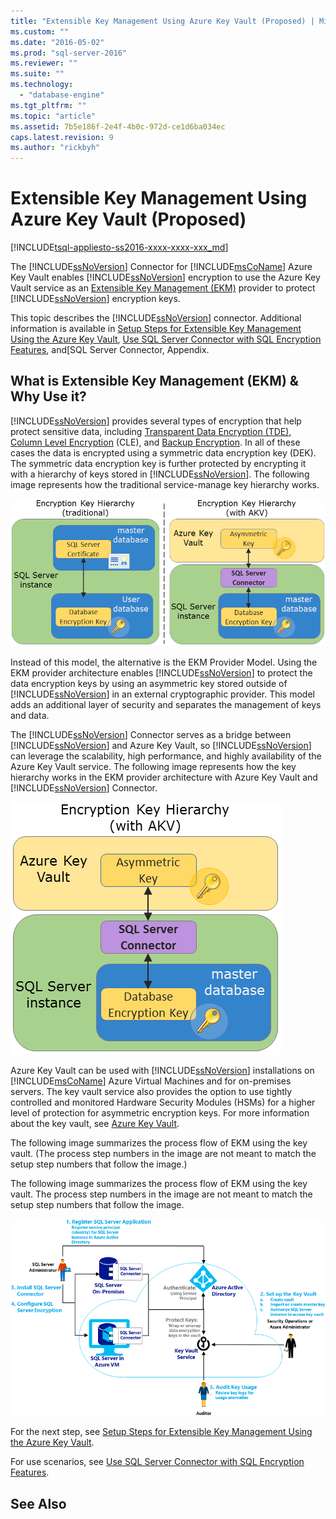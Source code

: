 ```yaml
---
title: "Extensible Key Management Using Azure Key Vault (Proposed) | Microsoft Docs"
ms.custom: ""
ms.date: "2016-05-02"
ms.prod: "sql-server-2016"
ms.reviewer: ""
ms.suite: ""
ms.technology: 
  - "database-engine"
ms.tgt_pltfrm: ""
ms.topic: "article"
ms.assetid: 7b5e186f-2e4f-4b0c-972d-ce1d6ba034ec
caps.latest.revision: 9
ms.author: "rickbyh"
---
```

# Extensible Key Management Using Azure Key Vault (Proposed)
[!INCLUDE[tsql-appliesto-ss2016-xxxx-xxxx-xxx_md](../a9notintoc/includes/tsql-appliesto-ss2016-xxxx-xxxx-xxx-md.md)]

  The [!INCLUDE[ssNoVersion](../a9notintoc/includes/ssnoversion-md.md)] Connector for [!INCLUDE[msCoName](../a9notintoc/includes/msconame-md.md)] Azure Key Vault enables [!INCLUDE[ssNoVersion](../a9notintoc/includes/ssnoversion-md.md)] encryption to use the Azure Key Vault service as an [Extensible Key Management &#40;EKM&#41;](../relational-databases/security/encryption/extensible-key-management-ekm.md) provider to protect [!INCLUDE[ssNoVersion](../a9notintoc/includes/ssnoversion-md.md)] encryption keys.  
  
 This topic describes the [!INCLUDE[ssNoVersion](../a9notintoc/includes/ssnoversion-md.md)] connector. Additional information is available in [Setup Steps for Extensible Key Management Using the Azure Key Vault](../relational-databases/security/encryption/setup-steps-for-extensible-key-management-using-the-azure-key-vault.md), [Use SQL Server Connector with SQL Encryption Features](../relational-databases/security/encryption/use-sql-server-connector-with-sql-encryption-features.md), and[SQL Server Connector, Appendix.  
  
##  <a name="Uses"></a> What is Extensible Key Management (EKM) & Why Use it?  
 [!INCLUDE[ssNoVersion](../a9notintoc/includes/ssnoversion-md.md)] provides several types of encryption that help protect sensitive data, including [Transparent Data Encryption &#40;TDE&#41;](../relational-databases/security/encryption/transparent-data-encryption-tde.md), [Column Level Encryption](../t-sql/functions/cryptographic-functions-transact-sql.md) (CLE), and [Backup Encryption](../relational-databases/backup-restore/backup-encryption.md). In all of these cases the data is encrypted using a symmetric data encryption key (DEK). The symmetric data encryption key is further protected by encrypting it with a hierarchy of keys stored in [!INCLUDE[ssNoVersion](../a9notintoc/includes/ssnoversion-md.md)]. The following image represents how the traditional service-manage key hierarchy works.  
  
 ![ekm-key-hierarchy-traditional](../a9notintoc/media/ekm-key-hierarchy-traditional.png "ekm-key-hierarchy-traditional")  
  
 Instead of this model, the alternative is the EKM Provider Model. Using the EKM provider architecture enables [!INCLUDE[ssNoVersion](../a9notintoc/includes/ssnoversion-md.md)] to protect the data encryption keys by using an asymmetric key stored outside of [!INCLUDE[ssNoVersion](../a9notintoc/includes/ssnoversion-md.md)] in an external cryptographic provider. This model adds an additional layer of security and separates the management of keys and data.  
  
 The [!INCLUDE[ssNoVersion](../a9notintoc/includes/ssnoversion-md.md)] Connector serves as a bridge between [!INCLUDE[ssNoVersion](../a9notintoc/includes/ssnoversion-md.md)] and Azure Key Vault, so [!INCLUDE[ssNoVersion](../a9notintoc/includes/ssnoversion-md.md)] can leverage the scalability, high performance, and highly availability of the Azure Key Vault service. The following image represents how the key hierarchy works in the EKM provider architecture with Azure Key Vault and [!INCLUDE[ssNoVersion](../a9notintoc/includes/ssnoversion-md.md)] Connector.  
  
 ![ekm-key-hierarchy-with-akv](../a9notintoc/media/ekm-key-hierarchy-with-akv.png "ekm-key-hierarchy-with-akv")  
  
 Azure Key Vault can be used with [!INCLUDE[ssNoVersion](../a9notintoc/includes/ssnoversion-md.md)] installations on [!INCLUDE[msCoName](../a9notintoc/includes/msconame-md.md)] Azure Virtual Machines and for on-premises servers. The key vault service also provides the option to use tightly controlled and monitored Hardware Security Modules (HSMs) for a higher level of protection for asymmetric encryption keys. For more information about the key vault, see [Azure Key Vault](http://go.microsoft.com/fwlink/?LinkId=521401).  
  
 The following image summarizes the process flow of EKM using the key vault. (The process step numbers in the image are not meant to match the setup step numbers that follow the image.)  
  
 The following image summarizes the process flow of EKM using the key vault. The process step numbers in the image are not meant to match the setup step numbers that follow the image.  
  
 ![SQL Server EKM using the Azure Key Vault](../a9notintoc/media/ekm-using-azure-key-vault.png "SQL Server EKM using the Azure Key Vault")  
  
 For the next step, see [Setup Steps for Extensible Key Management Using the Azure Key Vault](../relational-databases/security/encryption/setup-steps-for-extensible-key-management-using-the-azure-key-vault.md).  
  
 For use scenarios, see [Use SQL Server Connector with SQL Encryption Features](../relational-databases/security/encryption/use-sql-server-connector-with-sql-encryption-features.md).  
  
## See Also  
   
  
  